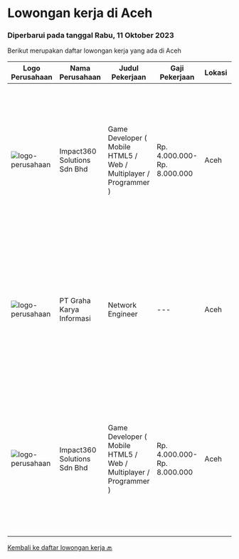 
  # Lowongan kerja di Aceh

  ### Diperbarui pada tanggal Rabu, 11 Oktober 2023

  Berikut merupakan daftar lowongan kerja yang ada di Aceh

  |Logo Perusahaan | Nama Perusahaan | Judul Pekerjaan | Gaji Pekerjaan | Lokasi | Deskripsi | Tanggal diunggah | Pranala |
  | -------------- | --------------- | --------------- | --------- | --------- | -------------- | ------- | ----------- |
  |![logo-perusahaan](https://image-service-cdn.seek.com.au/cedff589ebe9d852a33989a35efb7fc721ea237a/ee4dce1061f3f616224767ad58cb2fc751b8d2dc)|Impact360 Solutions Sdn Bhd|Game Developer ( Mobile HTML5 / Web / Multiplayer / Programmer )|Rp. 4.000.000-Rp. 8.000.000|Aceh|We are hiring remote HTML5 game developers from all parts of Indonesia. If you have real experience building HTML5 games or applications, you're...|Senin, 09 Oktober 2023|https://www.jobstreet.co.id/id/job/game-developer-mobile-html5-web-multiplayer-programmer-5551698/origin/my?token=0~d2da7ebc-a724-4462-a97f-b8154bdaddd2&sectionRank=1&jobId=jobstreet-my-job-5551698|
|![logo-perusahaan](https://image-service-cdn.seek.com.au/c318dd0b699c6160d2411e7473745c289633be44/ee4dce1061f3f616224767ad58cb2fc751b8d2dc)|PT Graha Karya Informasi|Network Engineer|---|Aceh|Deskripsi Pekerjaan Candidate must possess at least Senior High School, Bachelor's Degree (Is a plus) At least 3 Year(s) of working experience in the...|Kamis, 21 September 2023|https://www.jobstreet.co.id/id/job/network-engineer-4476356?token=0~d2da7ebc-a724-4462-a97f-b8154bdaddd2&sectionRank=2&jobId=jobstreet-id-job-4476356|
|![logo-perusahaan](https://image-service-cdn.seek.com.au/cedff589ebe9d852a33989a35efb7fc721ea237a/ee4dce1061f3f616224767ad58cb2fc751b8d2dc)|Impact360 Solutions Sdn Bhd|Game Developer ( Mobile HTML5 / Web / Multiplayer / Programmer )|Rp. 4.000.000-Rp. 8.000.000|Aceh|We are hiring remote HTML5 game developers from all parts of Indonesia. If you have real experience building HTML5 games or applications, you're...|Selasa, 12 September 2023|https://www.jobstreet.co.id/id/job/game-developer-mobile-html5-web-multiplayer-programmer-5522263/origin/my?token=0~d2da7ebc-a724-4462-a97f-b8154bdaddd2&sectionRank=3&jobId=jobstreet-my-job-5522263|


  [Kembali ke daftar lowongan kerja 🔙](../README.md#daftar-lowongan-kerja)
  